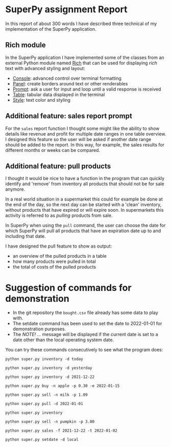 # SuperPy assignment Report

In this report of about 300 words I have described three technical of my implementation of the SuperPy application.

## Rich module
In the SuperPy application I have implemented some of the classes from an external Python module named [Rich](https://rich.readthedocs.io) that can be used for displaying *rich* text with advanced styling and layout:

- [Console](https://rich.readthedocs.io/en/stable/console.html): advanced control over terminal formatting
- [Panel](https://rich.readthedocs.io/en/stable/panel.html): create borders around text or other renderables
- [Prompt](https://rich.readthedocs.io/en/stable/prompt.html): ask a user for input and loop until a valid response is received
- [Table](https://rich.readthedocs.io/en/stable/tables.html): tabular data displayed in the terminal
- [Style](https://rich.readthedocs.io/en/stable/style.html): text color and styling

 ## Additional feature: sales report prompt
For the `sales` report function I thought some might like the ability to show details like revenue and profit for multiple date ranges in one table overview. I designed this feature so the user will be asked if another date range should be added to the report. In this way, for example, the sales results for different months or weeks can be compared.

 ## Additional feature: pull products
I thought it would be nice to have a function in the program that can quickly identify and 'remove' from inventory all products that should not be for sale anymore. 

In a real world situation in a supermarket this could for example be done at the end of the day, so the next day can be started with a 'clean' inventory, without products that have expired or will expire soon. In supermarkets this activity is referred to as *pulling* products from sale. 

In SuperPy when using the `pull` command, the user can choose the date for which SuperPy will pull all products that have an expiration date up to and including that date.

I have designed the pull feature to show as output:
- an overview of the pulled products in a table
- how many products were pulled in total
- the total of costs of the pulled products

# Suggestion of commands for demonstration
- In the git repository the `bought.csv` file already has some data to play with.
- The setdate command has been used to set the date to 2022-01-01 for demonstration purposes.
- The *NOTE! ...* message will be displayed if the current date is set to a date other than the local operating system date.

You can try these commands consecutively to see what the program does:
```
python super.py inventory -d today
```
```
python super.py inventory -d yesterday
```
```
python super.py inventory -d 2021-12-22
```
```
python super.py buy -n apple -p 0.30 -e 2022-01-15
```
```
python super.py sell -n milk -p 1.09
```
```
python super.py pull -d 2022-01-01
```
```
python super.py inventory
```
```
python super.py sell -n pumpkin -p 3.00
```
```
python super.py sales -f 2021-12-22 -t 2022-01-02
```
```
python super.py setdate -d local
```